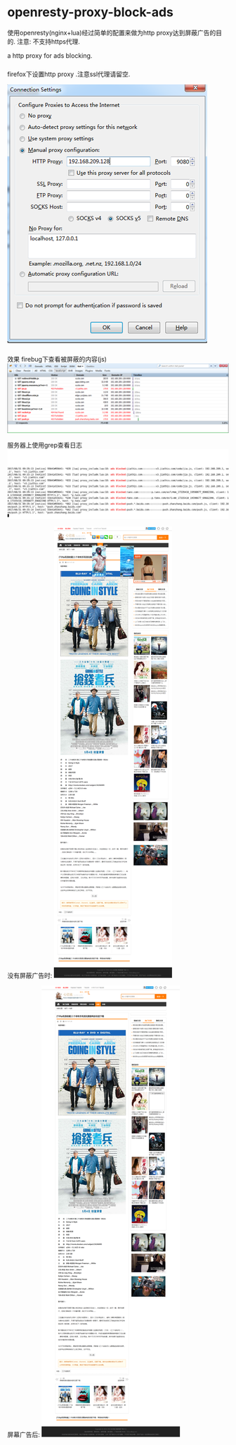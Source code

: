 # openresty-proxy-block-ads
使用openresty(nginx+lua)经过简单的配置来做为http proxy达到屏蔽广告的目的. 注意: 不支持https代理.

a http proxy for ads blocking. 

###
firefox下设置http proxy .注意ssl代理请留空.

![](https://github.com/hellochineseworld/openresty-proxy-block-ads/raw/master/docs/firefox-proxy-setting.png) 

###
效果
firebug下查看被屏蔽的内容(js)
![](https://github.com/hellochineseworld/openresty-proxy-block-ads/raw/master/docs/debug-firebug.png) 

服务器上使用grep查看日志
![](https://github.com/hellochineseworld/openresty-proxy-block-ads/raw/master/docs/terminal-debug-grep.png)  

没有屏蔽广告时:
![](https://github.com/hellochineseworld/openresty-proxy-block-ads/raw/master/docs/demo-page-1.png)  

屏幕广告后:
![](https://github.com/hellochineseworld/openresty-proxy-block-ads/raw/master/docs/demo-page-1-clear.png)  

